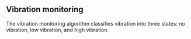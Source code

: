 ## Vibration monitoring

The vibration monitoring algorithm classifies vibration into three states: no vibration, low vibration, and high vibration.
